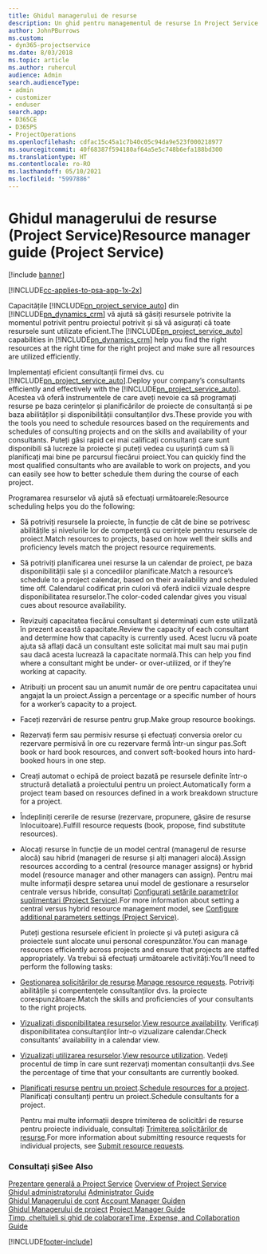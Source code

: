 ```yaml
---
title: Ghidul managerului de resurse
description: Un ghid pentru managementul de resurse în Project Service
author: JohnPBurrows
ms.custom:
- dyn365-projectservice
ms.date: 8/03/2018
ms.topic: article
ms.author: ruhercul
audience: Admin
search.audienceType:
- admin
- customizer
- enduser
search.app:
- D365CE
- D365PS
- ProjectOperations
ms.openlocfilehash: cdfac15c45a1c7b40c05c94da9e523f000218977
ms.sourcegitcommit: 40f68387f594180af64a5e5c748b6efa188bd300
ms.translationtype: HT
ms.contentlocale: ro-RO
ms.lasthandoff: 05/10/2021
ms.locfileid: "5997886"
---
```

# <a name="resource-manager-guide-project-service"></a><span data-ttu-id="5b173-103">Ghidul managerului de resurse (Project Service)</span><span class="sxs-lookup"><span data-stu-id="5b173-103">Resource manager guide (Project Service)</span></span>

[!include [banner](../includes/psa-now-project-operations.md)]

[!INCLUDE[cc-applies-to-psa-app-1x-2x](../includes/cc-applies-to-psa-app-1x-2x.md)]

<span data-ttu-id="5b173-104">Capacitățile [!INCLUDE[pn_project_service_auto](../includes/pn-project-service-auto.md)] din [!INCLUDE[pn_dynamics_crm](../includes/pn-dynamics-crm.md)] vă ajută să găsiți resursele potrivite la momentul potrivit pentru proiectul potrivit și să vă asigurați că toate resursele sunt utilizate eficient.</span><span class="sxs-lookup"><span data-stu-id="5b173-104">The [!INCLUDE[pn_project_service_auto](../includes/pn-project-service-auto.md)] capabilities in [!INCLUDE[pn_dynamics_crm](../includes/pn-dynamics-crm.md)] help you find the right resources at the right time for the right project and make sure all resources are utilized efficiently.</span></span>  
  
 <span data-ttu-id="5b173-105">Implementați eficient consultanții firmei dvs. cu [!INCLUDE[pn_project_service_auto](../includes/pn-project-service-auto.md)].</span><span class="sxs-lookup"><span data-stu-id="5b173-105">Deploy your company’s consultants efficiently and effectively with the [!INCLUDE[pn_project_service_auto](../includes/pn-project-service-auto.md)].</span></span> <span data-ttu-id="5b173-106">Acestea vă oferă instrumentele de care aveți nevoie ca să programați resurse pe baza cerințelor și planificărilor de proiecte de consultanță si pe baza abilităților și disponibilității consultanților dvs.</span><span class="sxs-lookup"><span data-stu-id="5b173-106">These provide you with the tools you need to schedule resources based on the requirements and schedules of consulting projects and on the skills and availability of your consultants.</span></span> <span data-ttu-id="5b173-107">Puteți găsi rapid cei mai calificați consultanți care sunt disponibili să lucreze la proiecte și puteți vedea cu ușurință cum să îi planificați mai bine pe parcursul fiecărui proiect.</span><span class="sxs-lookup"><span data-stu-id="5b173-107">You can quickly find the most qualified consultants who are available to work on projects, and you can easily see how to better schedule them during the course of each project.</span></span>  
  
 <span data-ttu-id="5b173-108">Programarea resurselor vă ajută să efectuați următoarele:</span><span class="sxs-lookup"><span data-stu-id="5b173-108">Resource scheduling helps you do the following:</span></span>  
  
- <span data-ttu-id="5b173-109">Să potriviți resursele la proiecte, în funcție de cât de bine se potrivesc abilitățile și nivelurile lor de competență cu cerințele pentru resursele de proiect.</span><span class="sxs-lookup"><span data-stu-id="5b173-109">Match resources to projects, based on how well their skills and proficiency levels match the project resource requirements.</span></span>  
  
- <span data-ttu-id="5b173-110">Să potriviți planificarea unei resurse la un calendar de proiect, pe baza disponibilității sale și a concediilor planificate.</span><span class="sxs-lookup"><span data-stu-id="5b173-110">Match a resource’s schedule to a project calendar, based on their availability and scheduled time off.</span></span> <span data-ttu-id="5b173-111">Calendarul codificat prin culori vă oferă indicii vizuale despre disponibilitatea resurselor.</span><span class="sxs-lookup"><span data-stu-id="5b173-111">The color-coded calendar gives you visual cues about resource availability.</span></span>  
  
- <span data-ttu-id="5b173-112">Revizuiți capacitatea fiecărui consultant și determinați cum este utilizată în prezent această capacitate.</span><span class="sxs-lookup"><span data-stu-id="5b173-112">Review the capacity of each consultant and determine how that capacity is currently used.</span></span> <span data-ttu-id="5b173-113">Acest lucru vă poate ajuta să aflați dacă un consultant este solicitat mai mult sau mai puțin sau dacă acesta lucrează la capacitate normală.</span><span class="sxs-lookup"><span data-stu-id="5b173-113">This can help you find where a consultant might be under- or over-utilized, or if they’re working at capacity.</span></span>  
  
- <span data-ttu-id="5b173-114">Atribuiți un procent sau un anumit număr de ore pentru capacitatea unui angajat la un proiect.</span><span class="sxs-lookup"><span data-stu-id="5b173-114">Assign a percentage or a specific number of hours for a worker’s capacity to a project.</span></span>  
  
- <span data-ttu-id="5b173-115">Faceți rezervări de resurse pentru grup.</span><span class="sxs-lookup"><span data-stu-id="5b173-115">Make group resource bookings.</span></span>  
  
- <span data-ttu-id="5b173-116">Rezervați ferm sau permisiv resurse și efectuați conversia orelor cu rezervare permisivă în ore cu rezervare fermă într-un singur pas.</span><span class="sxs-lookup"><span data-stu-id="5b173-116">Soft book or hard book resources, and convert soft-booked hours into hard-booked hours in one step.</span></span>  
  
- <span data-ttu-id="5b173-117">Creați automat o echipă de proiect bazată pe resursele definite într-o structură detaliată a proiectului pentru un proiect.</span><span class="sxs-lookup"><span data-stu-id="5b173-117">Automatically form a project team based on resources defined in a work breakdown structure for a project.</span></span>  
  
- <span data-ttu-id="5b173-118">Îndepliniți cererile de resurse (rezervare, propunere, găsire de resurse înlocuitoare).</span><span class="sxs-lookup"><span data-stu-id="5b173-118">Fulfill resource requests (book, propose, find substitute resources).</span></span>  
  
- <span data-ttu-id="5b173-119">Alocați resurse în funcție de un model central (managerul de resurse alocă) sau hibrid (manageri de resurse și alți manageri alocă).</span><span class="sxs-lookup"><span data-stu-id="5b173-119">Assign resources according to a central (resource manager assigns) or hybrid model (resource manager and other managers can assign).</span></span> <span data-ttu-id="5b173-120">Pentru mai multe informații despre setarea unui model de gestionare a resurselor centrale versus hibride, consultați [Configurați setările parametrilor suplimentari (Project Service)](../psa/configure-additional-parameters-settings.md).</span><span class="sxs-lookup"><span data-stu-id="5b173-120">For more information about setting a central versus hybrid resource management model, see [Configure additional parameters settings (Project Service)](../psa/configure-additional-parameters-settings.md).</span></span>  
  
  <span data-ttu-id="5b173-121">Puteți gestiona resursele eficient în proiecte și vă puteți asigura că proiectele sunt alocate unui personal corespunzător.</span><span class="sxs-lookup"><span data-stu-id="5b173-121">You can manage resources efficiently across projects and ensure that projects are staffed appropriately.</span></span> <span data-ttu-id="5b173-122">Va trebui să efectuați următoarele activități:</span><span class="sxs-lookup"><span data-stu-id="5b173-122">You’ll need to perform the following tasks:</span></span>  
  
- <span data-ttu-id="5b173-123">[Gestionarea solicitărilor de resurse](../psa/manage-resource-requests.md).</span><span class="sxs-lookup"><span data-stu-id="5b173-123">[Manage resource requests](../psa/manage-resource-requests.md).</span></span> <span data-ttu-id="5b173-124">Potriviți abilitățile și compentențele consultanților dvs. la proiecte corespunzătoare.</span><span class="sxs-lookup"><span data-stu-id="5b173-124">Match the skills and proficiencies of your consultants to the right projects.</span></span>  
  
- <span data-ttu-id="5b173-125">[Vizualizați disponibilitatea resurselor](../psa/view-resource-availability.md).</span><span class="sxs-lookup"><span data-stu-id="5b173-125">[View resource availability](../psa/view-resource-availability.md).</span></span> <span data-ttu-id="5b173-126">Verificați disponibilitatea consultanților într-o vizualizare calendar.</span><span class="sxs-lookup"><span data-stu-id="5b173-126">Check consultants’ availability in a calendar view.</span></span>  
  
- <span data-ttu-id="5b173-127">[Vizualizați utilizarea resurselor](../psa/view-resource-utilization.md).</span><span class="sxs-lookup"><span data-stu-id="5b173-127">[View resource utilization](../psa/view-resource-utilization.md).</span></span> <span data-ttu-id="5b173-128">Vedeți procentul de timp în care sunt rezervați momentan consultanții dvs.</span><span class="sxs-lookup"><span data-stu-id="5b173-128">See the percentage of time that your consultants are currently booked.</span></span>  
  
- <span data-ttu-id="5b173-129">[Planificați resurse pentru un proiect](../psa/schedule-resources-project.md).</span><span class="sxs-lookup"><span data-stu-id="5b173-129">[Schedule resources for a project](../psa/schedule-resources-project.md).</span></span> <span data-ttu-id="5b173-130">Planificați consultanți pentru un proiect.</span><span class="sxs-lookup"><span data-stu-id="5b173-130">Schedule consultants for a project.</span></span>  
  
  <span data-ttu-id="5b173-131">Pentru mai multe informații despre trimiterea de solicitări de resurse pentru proiecte individuale, consultați [Trimiterea solicitărilor de resurse](../psa/submit-resource-requests.md).</span><span class="sxs-lookup"><span data-stu-id="5b173-131">For more information about submitting resource requests for individual projects, see [Submit resource requests](../psa/submit-resource-requests.md).</span></span>  
  
### <a name="see-also"></a><span data-ttu-id="5b173-132">Consultați și</span><span class="sxs-lookup"><span data-stu-id="5b173-132">See Also</span></span>  
 <span data-ttu-id="5b173-133">[Prezentare generală a Project Service](../psa/overview.md) </span><span class="sxs-lookup"><span data-stu-id="5b173-133">[Overview of Project Service](../psa/overview.md) </span></span>  
 <span data-ttu-id="5b173-134">[Ghidul administratorului](../psa/admin-guide.md) </span><span class="sxs-lookup"><span data-stu-id="5b173-134">[Administrator Guide](../psa/admin-guide.md) </span></span>  
 <span data-ttu-id="5b173-135">[Ghidul Managerului de cont](../psa/account-manager-guide.md) </span><span class="sxs-lookup"><span data-stu-id="5b173-135">[Account Manager Guiden](../psa/account-manager-guide.md) </span></span>  
 <span data-ttu-id="5b173-136">[Ghidul Managerului de proiect](../psa/project-manager-guide.md) </span><span class="sxs-lookup"><span data-stu-id="5b173-136">[Project Manager Guide](../psa/project-manager-guide.md) </span></span>  
 [<span data-ttu-id="5b173-137">Timp, cheltuieli și ghid de colaborare</span><span class="sxs-lookup"><span data-stu-id="5b173-137">Time, Expense, and Collaboration Guide</span></span>](../psa/time-expense-collaboration-guide.md)


[!INCLUDE[footer-include](../includes/footer-banner.md)]